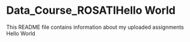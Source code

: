# Data_Course_ROSATIHello World
This README file contains information about my uploaded assignments
Hello World
